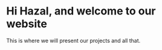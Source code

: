 <!DOCTYPE html>
<html>
<body>

<h1>Hi Hazal, and welcome to our website</h1>

<p>This is where we will present our projects and all that.</p>

</body>
</html>
